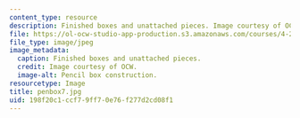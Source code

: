 ```yaml
---
content_type: resource
description: Finished boxes and unattached pieces. Image courtesy of OCW.
file: https://ol-ocw-studio-app-production.s3.amazonaws.com/courses/4-296-furniture-making-spring-2005/198f20c1ccf79ff70e76f277d2cd08f1_penbox7.jpg
file_type: image/jpeg
image_metadata:
  caption: Finished boxes and unattached pieces.
  credit: Image courtesy of OCW.
  image-alt: Pencil box construction.
resourcetype: Image
title: penbox7.jpg
uid: 198f20c1-ccf7-9ff7-0e76-f277d2cd08f1
---
```

